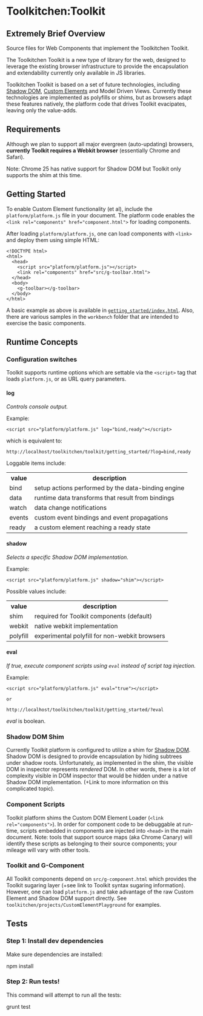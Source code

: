 # Toolkitchen:Toolkit

## Extremely Brief Overview

Source files for Web Components that implement the Toolkitchen Toolkit.

The Toolkitchen Toolkit is a new type of library for the web, designed to leverage the existing browser infrastructure to provide the encapsulation and extendability currently only available in JS libraries.

Toolkitchen Toolkit is based on a set of future technologies, including [Shadow DOM](https://dvcs.w3.org/hg/webcomponents/raw-file/tip/spec/shadow/index.html), [Custom Elements](https://dvcs.w3.org/hg/webcomponents/raw-file/tip/spec/custom/index.html) and Model Driven Views. Currently these technologies are implemented as polyfills or shims, but as browsers adapt these features natively, the platform code that drives Toolkit evacipates, leaving only the value-adds.

## Requirements

Although we plan to support all major evergreen (auto-updating) browsers, **currently Toolkit requires a Webkit browser** (essentially Chrome and Safari). 

Note: Chrome 25 has native support for Shadow DOM but Toolkit only supports the shim at this time.

## Getting Started

To enable Custom Element functionality (et al), include the `platform/platform.js` file in your document. The platform code enables the `<link rel="components" href="component.html">` for loading components.

After loading `platform/platform.js`, one can load components with `<link>` and deploy them using simple HTML:

    <!DOCTYPE html>
    <html>
      <head>
        <script src="platform/platform.js"></script>
        <link rel="components" href="src/g-toolbar.html">
      </head>
      <body>
        <g-toolbar></g-toolbar>
      </body>
    </html>

A basic example as above is available in [`getting_started/index.html`](getting_started/index.html). Also, there are various samples in the `workbench` folder that are intended to exercise the basic components.

## Runtime Concepts

### Configuration switches

Toolkit supports runtime options which are settable via the `<script>` tag that loads `platform.js`, or as URL query parameters.

#### log

*Controls console output.*

Example:

    <script src="platform/platform.js" log="bind,ready"></script>

which is equivalent to:

    http://localhost/toolkitchen/toolkit/getting_started/?log=bind,ready

Loggable items include:

<table>
  <tr>
    <th>value</th><th>description</th>
  </tr>
  <tr>
    <td>bind</td><td>setup actions performed by the data-binding engine</td>
  </tr>
  <tr>
    <td>data</td><td>runtime data transforms that result from bindings</td>
  </tr>
  <tr>
    <td>watch</td><td>data change notifications</td>
  </tr>
  <tr>
    <td>events</td><td>custom event bindings and event propagations</td>
  </tr>
  <tr>
    <td>ready</td><td>a custom element reaching a ready state</td>
  </tr>
</table>

#### shadow

*Selects a specific Shadow DOM implementation.*

Example:

    <script src="platform/platform.js" shadow="shim"></script>

Possible values include:

<table>
  <tr>
    <th>value</th><th>description</th>
  </tr>
  <tr>
    <td>shim</td><td>required for Toolkit components (default)</td>
  </tr>
  <tr>
    <td>webkit</td><td>native webkit implementation</td>
  </tr>
  <tr>
    <td>polyfill</td><td>experimental polyfill for non-webkit browsers</td>
  </tr>
</table>

#### eval

*If true, execute component scripts using `eval` instead of script tag injection.*

Example:

    <script src="platform/platform.js" eval="true"></script>

	or

	http://localhost/toolkitchen/toolkit/getting_started/?eval

_eval_ is boolean.

### Shadow DOM Shim

Currently Toolkit platform is configured to utilize a shim for [Shadow DOM](https://dvcs.w3.org/hg/webcomponents/raw-file/tip/spec/shadow/index.html). Shadow DOM is designed to provide encapsulation by hiding subtrees under shadow roots. Unfortunately, as implemented in the shim, the visible DOM in inspector represents *rendered* DOM. In other words, there is a lot of complexity visible in DOM inspector that would be hidden under a native Shadow DOM implementation. (+Link to more information on this complicated topic).

### Component Scripts

Toolkit platform shims the Custom DOM Element Loader (`<link rel="components">`). In order for component code to be debuggable at run-time, scripts embedded in components are injected into `<head>` in the main document. Note: tools that support source maps (aka Chrome Canary) will identify these scripts as belonging to their source components; your mileage will vary with other tools.

### Toolkit and G-Component

All Toolkit components depend on `src/g-component.html` which provides the Toolkit sugaring layer (+see link to Toolkit syntax sugaring information). However, one can load `platform.js` and take advantage of the raw Custom Element and Shadow DOM support directly. See `toolkitchen/projects/CustomElementPlayground` for examples.

## Tests

### Step 1: Install dev dependencies

Make sure dependencies are installed:

  npm install

### Step 2: Run tests!

This command will attempt to run all the tests:

  grunt test
